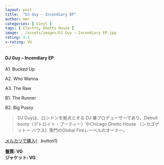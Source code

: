 ```yaml
---
layout: post
title:  "DJ Guy – Incendiary EP"
author: mmr
categories: [ Vinyl ]
tags: [ Electro, Ghetto House ]
image: ../assets/images/DJ Guy – Incendiary EP.jpg
rating: 3.5
v-rating: VG
---
```


#### DJ Guy – Incendiary EP

A1. Bucked Up

A2. Who Wanna

A3. The Raw

B1. The Runner

B2. Big Pussy


> DJ Guyは、ロンドンを拠点とする DJ 兼プロデューサーであり、Detroit booty（デトロイト・ブーティー）やChicago Ghetto House （シカゴゲットー ハウス）専門のGlobal Fireレーベルのオーナー。

[メルカリで購入](https://jp.mercari.com/item/m63316031415){: .button1}

<div class="mt-4 mb-4 d-flex align-items-center">
<strong class="mr-1">盤質: VG</strong>
</div>
<div class="mt-4 mb-4 d-flex align-items-center">
<strong class="mr-1">ジャケット: VG</strong>
</div>
